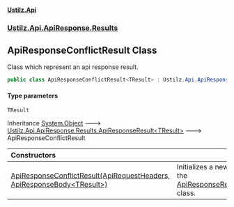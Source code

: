 #### [Ustilz.Api](index.md 'index')
### [Ustilz.Api.ApiResponse.Results](Ustilz.Api.ApiResponse.Results.md 'Ustilz.Api.ApiResponse.Results')

## ApiResponseConflictResult<TResult> Class

Class which represent an api response result.

```csharp
public class ApiResponseConflictResult<TResult> : Ustilz.Api.ApiResponse.Results.ApiResponseResult<TResult>
```
#### Type parameters

<a name='Ustilz.Api.ApiResponse.Results.ApiResponseConflictResult_TResult_.TResult'></a>

`TResult`

Inheritance [System.Object](https://docs.microsoft.com/en-us/dotnet/api/System.Object 'System.Object') &#129106; [Ustilz.Api.ApiResponse.Results.ApiResponseResult&lt;](Ustilz.Api.ApiResponse.Results.ApiResponseResult_TResult_.md 'Ustilz.Api.ApiResponse.Results.ApiResponseResult<TResult>')[TResult](Ustilz.Api.ApiResponse.Results.ApiResponseConflictResult_TResult_.md#Ustilz.Api.ApiResponse.Results.ApiResponseConflictResult_TResult_.TResult 'Ustilz.Api.ApiResponse.Results.ApiResponseConflictResult<TResult>.TResult')[&gt;](Ustilz.Api.ApiResponse.Results.ApiResponseResult_TResult_.md 'Ustilz.Api.ApiResponse.Results.ApiResponseResult<TResult>') &#129106; ApiResponseConflictResult<TResult>

| Constructors | |
| :--- | :--- |
| [ApiResponseConflictResult(ApiRequestHeaders, ApiResponseBody&lt;TResult&gt;)](Ustilz.Api.ApiResponse.Results.ApiResponseConflictResult_TResult_.ApiResponseConflictResult(Ustilz.Api.ApiResponse.ApiRequestHeaders,Ustilz.Api.ApiResponse.ApiResponseBody_TResult_).md 'Ustilz.Api.ApiResponse.Results.ApiResponseConflictResult<TResult>.ApiResponseConflictResult(Ustilz.Api.ApiResponse.ApiRequestHeaders, Ustilz.Api.ApiResponse.ApiResponseBody<TResult>)') | Initializes a new instance of the [ApiResponseResult&lt;TResult&gt;](Ustilz.Api.ApiResponse.Results.ApiResponseResult_TResult_.md 'Ustilz.Api.ApiResponse.Results.ApiResponseResult<TResult>') class. |
